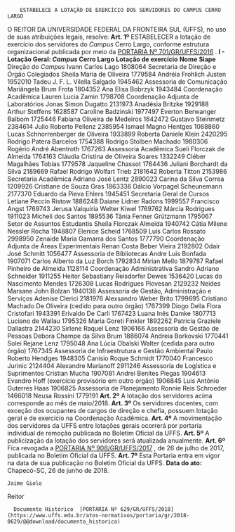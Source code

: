         ESTABELECE A LOTAÇÃO DE EXERCÍCIO DOS SERVIDORES DO CAMPUS CERRO LARGO  

 O REITOR DA UNIVERSIDADE FEDERAL DA FRONTEIRA SUL (UFFS), no uso de suas atribuições legais, resolve:   **Art. 1º** ESTABELECER a lotação de exercício dos servidores do *Campus* Cerro Largo, conforme estrutura organizacional publicada por meio da [PORTARIA Nº 701/GR/UFFS/2016](https://www.uffs.edu.br/atos-normativos/portaria/gr/2016-0701)  . **I - Lotação Geral: *Campus* Cerro Largo**      **Lotação de exercício**    **Nome**    **Siape**      Direção do *Campus*    Ivann Carlos Lago   1808064     Secretaria de Direção e Órgão Colegiados   Sheila Maria de Oliveira   1779584     Andréia Frohlich Justen   1952010     Tadeu J. F. L. Vilella Salgado   1945462     Assessoria de Comunicação   Mariângela Brum Frota   1804352     Ana Elisa Bobrzyk   1943484     Coordenação Acadêmica   Lauren Lucia Zamin   1798708     Coordenação Adjunta de Laboratórios   Jonas Simon Dugatto   2131973     Anadésia Britzke   1929188     Arthur Steffens   1628587     Caroline Badzinski   1977497     Éverton Berwanger Balbom   1725446     Fabiana Oliveira de Medeiros   1642472     Gustavo Steinmetz   2384614     Julio Roberto Pellenz   2385954     Ismael Magno Hentges   1068860     Lucas Schnorrenberger de Oliveira   1933899     Roberta Daniele Klein   2420295     Rodrigo Patera Barcelos   1754388     Rodrigo Stolben Machado   1980306     Rogério André Abentroth   1767263     Assessoria Acadêmica   Sueli Florczak de Almeida   1764163     Cláudia Cristina de Oliveira Soares   1332249     Cléber Magalhães Tobias   1779578     Jaqueline Chassot   1764436     Juliani Borchardt da Silva   2189669     Rafael Rodrigo Wolfart Trieb   2181642     Roberta Titton   2153986     Secretaria Acadêmica   Adriano José Lentz   2890023     Carina da Silva Correa   1209926     Cristiane de Souza Gras   1863336     Dálcio Vorpagel Scheunemann   2177370     Eduardo da Pieva Ehlers   1945451     Secretaria Geral de Cursos   Letiane Peccin Ristow   1886248     Daiane Lidner Radons   1999557     Francisco Angst   1769743     Jerusa Valquíria Welter Kiwel   1769762     Márcia Rodrigues   1911023     Micheli dos Santos   1895536     Tânia Fenner Grützmann   1795067     Setor de Assuntos Estudantis   Sheila Florczak Almeida   1940742     Cátia Milene Nessler Rocha   1948807     Elenice Scheid   1768509     Luís Carlos Rossato   2998950     Zenaide Maria Gamarra dos Santos   1777790     Coordenação Adjunta de Áreas Experimentais   Renan Costa Beber Vieira   2192802     Odair José Schmitt   1056477     Assessoria de Bibliotecas   Andre Luis Bonfada   1907071     Carlos Alberto da Luz Borch   1792834     Mirian Mello   1879787     Rafael Pinheiro de Almeida   1128114     Coordenação Administrativa   Sandro Adriano Schneider   1911255     Heitor Sebastiany Reisdorfer Dewes   1536420     Lucas do Nascimento Mendes   1726308     Lucas Rodrigues Piovesan   2129232     Neides Marsane John Bolzan   1940138     Assessoria de Gestão, Administração e Serviços   Adenise Clerici   2181976     Alexsandro Weber Brito   1799695     Cristiano Machado De Oliveira (cedido para outro órgão)   1767399     Diogo Della Flora Cristofari   1943391     Erivaldo De Carli   1767423     Luana Inês Damke   1807713     Luciano de Wallau   1795326     Maria Goreti Finkler   1892262     Patricia Graziele Dallastra   2144230     Sirlene Raquel Lenz   1906166     Assessoria de Gestão de Pessoas   Debora Champe da Silva Brum   1886074     Andreia Borkovski   1770441     Solei Rejane Lenz   1795048     Ana Lúcia Obalski Walter (cedida para outro órgão)   1767345     Assessoria de Infraestrutura e Gestão Ambiental   Paulo Roberto Hendges   1948305     Canisio Roque Schmidt   1770040     Francesco Jurinic   2124404     Alexandre Marianoff   2911246     Assessoria de Logística e Suprimentos   Cristian Mucha   1907081     Andrei Benites Piegas   1904613     Evandro Hoff (exercício provisório em outro órgão)   1906845     Luis Antônio Guterres Haas   1906825     Assessoria de Planejamento   Ronnie Reis Schroeder   1466018     Neusa Rossini   1779191       **Art. 2º** A lotação dos servidores acima corresponde ao mês de maio/2018.   **Art. 3º** Os servidores docentes, com exceção dos ocupantes de cargos de direção e chefia, possuem lotação geral e de exercício na Coordenação Acadêmica.   **Art. 4º** A movimentação dos servidores da UFFS entre lotações gerais ocorrerá por portaria individual de remoção publicada no Boletim Oficial da UFFS.   **Art. 5º** A publicização da lotação dos servidores será atualizada anualmente.   **Art. 6º** Fica revogada a [PORTARIA Nº 908/GR/UFFS/2017](https://www.uffs.edu.br/atos-normativos/portaria/gr/2017-0908)  , de 26 de julho de 2017, publicada no Boletim Oficial da UFFS.   **Art. 7º** Esta Portaria entra em vigor na data de sua publicação no Boletim Oficial da UFFS.      **Data do ato:** Chapecó-SC, 26 de junho de 2018.   
 

    Jaime Giolo   
 Reitor 

      Documento Histórico  [PORTARIA Nº 629/GR/UFFS/2018](https://www.uffs.edu.br/atos-normativos/portaria/gr/2018-0629/@@download/documento_historico)     
      